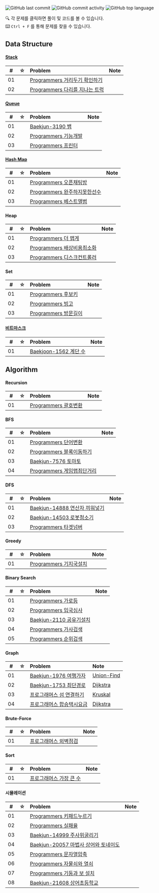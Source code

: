 ![GitHub last commit](https://img.shields.io/github/last-commit/yunsikus/Algortithm-Practice)
![GitHub commit activity](https://img.shields.io/github/commit-activity/m/yunsikus/Algortithm-Practice)
![GitHub top language](https://img.shields.io/github/languages/top/yunsikus/Algortithm-Practice?color=red&logo=Python)

🔍 각 문제를 클릭하면 풀이 및 코드를 볼 수 있습니다.  
⌨️ `Ctrl + F` 를 통해 문제를 찾을 수 있습니다.


## Data Structure

#### [Stack](https://yunsikus.github.io/algorithm/2021/06/26/%EC%8A%A4%ED%83%9D%EA%B3%BC_%ED%81%90/)

|  #  |  ☆  | Problem                                                  | Note |
| :-: | :-: | :------------------------------------------------------- | :--- |
| 01  |     | [Programmers 거리두기 확인하기](https://yunsikus.github.io/algorithm/2021/07/16/%EA%B1%B0%EB%A6%AC%EB%91%90%EA%B8%B0%ED%99%95%EC%9D%B8%ED%95%98%EA%B8%B0/)          |      |
| 02  |     | [Programmers 다리를 지나는 트럭](https://yunsikus.github.io/algorithm/2021/08/05/%EB%8B%A4%EB%A6%AC%EB%8A%94%EC%A7%80%EB%82%98%EB%8A%94%ED%8A%B8%EB%9F%AD/)          |      |

#### [Queue](https://yunsikus.github.io/algorithm/2021/06/26/%EC%8A%A4%ED%83%9D%EA%B3%BC_%ED%81%90/)
|  #  |  ☆  | Problem                                                  | Note |
| :-: | :-: | :------------------------------------------------------- | :--- |
| 01  |     | [Baekjun-3190 뱀](https://yunsikus.github.io/algorithm/2021/02/20/3190%EB%B1%80/) |      |
| 02  |     | [Programmers 기능개발](https://yunsikus.github.io/algorithm/2021/06/26/%EA%B8%B0%EB%8A%A5%EA%B0%9C%EB%B0%9C/) |      |
| 03  |     | [Programmers 프린터](https://yunsikus.github.io/algorithm/2021/07/01/%ED%94%84%EB%A6%B0%ED%84%B0/) |      |

#### [Hash Map](https://yunsikus.github.io/algorithm/2021/07/13/%ED%95%B4%EC%89%AC%EB%A7%B5/)

|  #  |  ☆  | Problem                                                  | Note |
| :-: | :-: | :------------------------------------------------------- | :--- |
| 01  |     | [Programmers 오픈채팅방](https://yunsikus.github.io/algorithm/2021/02/27/%EC%98%A4%ED%94%88%EC%B1%84%ED%8C%85%EB%B0%A9/) |      |
| 02  |     | [Programmers 완주하지못한선수](https://yunsikus.github.io/algorithm/2021/08/06/%EC%99%84%EC%A3%BC%ED%95%98%EC%A7%80%EB%AA%BB%ED%95%9C%EC%84%A0%EC%88%98/) |      |
| 03  |     | [Programmers 베스트앨범](https://yunsikus.github.io/algorithm/2021/08/17/%EB%B2%A0%EC%8A%A4%ED%8A%B8%EC%95%A8%EB%B2%94/) |      

#### Heap

|  #  |  ☆  | Problem                                                  | Note |
| :-: | :-: | :------------------------------------------------------- | :--- |
| 01  |     | [Programmers 더 맵게](https://yunsikus.github.io/algorithm/2021/02/04/%EB%8D%94%EB%A7%B5%EA%B2%8C/) |      |
| 02  |     | [Programmers 배상비용최소화](https://yunsikus.github.io/algorithm/2021/08/04/%EB%B0%B0%EC%83%81%EB%B9%84%EC%9A%A9%EC%B5%9C%EC%86%8C%ED%99%94/) |      |
| 03  |     | [Programmers 디스크컨트롤러](https://yunsikus.github.io/algorithm/2021/08/20/%EB%94%94%EC%8A%A4%ED%81%AC%EC%BB%A8%ED%8A%B8%EB%A1%A4%EB%9F%AC/) |      |

#### Set

|  #  |  ☆  | Problem                                                  | Note |
| :-: | :-: | :------------------------------------------------------- | :--- |
| 01  |     | [Programmers 후보키](https://yunsikus.github.io/algorithm/2021/02/27/%ED%9B%84%EB%B3%B4%ED%82%A4/) |      |
| 02  |     | [Programmers 빙고](https://yunsikus.github.io/algorithm/2021/03/19/%EB%B9%99%EA%B3%A0/) |      |
| 03  |     | [Programmers 방문길이](https://yunsikus.github.io/algorithm/2021/08/02/%EB%B0%A9%EB%AC%B8%EA%B8%B8%EC%9D%B4/) |      |

#### [비트마스크](https://yunsikus.github.io/algorithm/2021/06/19/%EB%B9%84%ED%8A%B8%EB%A7%88%EC%8A%A4%ED%81%AC/)

|  #  |  ☆  | Problem                                                  | Note |
| :-: | :-: | :------------------------------------------------------- | :--- |
| 01  |     | [Baekjoon-1562 계단 수](https://yunsikus.github.io/algorithm/2021/06/20/1562_%EA%B3%84%EB%8B%A8%EC%88%98/) |      |



## Algorithm

#### Recursion

|  #  |  ☆  | Problem                                                  | Note |
| :-: | :-: | :------------------------------------------------------- | :--- |
| 01  |     | [Programmers 괄호변환](https://yunsikus.github.io/algorithm/2021/03/13/%EA%B4%84%ED%98%B8%EB%B3%80%ED%99%98/) |      |

#### BFS

|  #  |  ☆  | Problem                                                  | Note |
| :-: | :-: | :------------------------------------------------------- | :--- |
| 01  |     | [Programmers 단어변환](https://yunsikus.github.io/algorithm/2021/05/23/%EB%8B%A8%EC%96%B4%EB%B3%80%ED%99%98/) |      |
| 02  |     | [Programmers 블록이동하기](https://yunsikus.github.io/algorithm/2021/05/22/%EB%B8%94%EB%A1%9D%EC%9D%B4%EB%8F%99%ED%95%98%EA%B8%B0/) |      |
| 03  |     | [Baekjun-7576 토마토](https://yunsikus.github.io/algorithm/2021/02/03/7576%ED%86%A0%EB%A7%88%ED%86%A0/) |      |
| 04  |     | [Programmers 게임맵최단거리](https://yunsikus.github.io/algorithm/2021/08/07/%EA%B2%8C%EC%9E%84%EB%A7%B5%EC%B5%9C%EB%8B%A8%EA%B1%B0%EB%A6%AC/) |      |

#### DFS

|  #  |  ☆  | Problem                                                  | Note |
| :-: | :-: | :------------------------------------------------------- | :--- |
| 01  |     | [Baekjun-14888 연산자 끼워넣기](https://yunsikus.github.io/algorithm/2021/01/26/algorithm14888/) |      |
| 02  |     | [Baekjun-14503 로봇청소기](https://yunsikus.github.io/algorithm/2021/01/31/%EB%A1%9C%EB%B4%87%EC%B2%AD%EC%86%8C%EA%B8%B0/) |      |
| 03  |     | [Programmers 타겟넘버](https://yunsikus.github.io/algorithm/2021/07/28/%ED%83%80%EA%B2%9F%EB%84%98%EB%B2%84/) |      |

#### Greedy

|  #  |  ☆  | Problem                                                  | Note |
| :-: | :-: | :------------------------------------------------------- | :--- |
| 01  |     | [Programmers 기지국설치](https://yunsikus.github.io/algorithm/2021/08/01/%EA%B8%B0%EC%A7%80%EA%B5%AD%EC%84%A4%EC%B9%98/) |      |



#### Binary Search

|  #  |  ☆  | Problem                                                  | Note |
| :-: | :-: | :------------------------------------------------------- | :--- |
| 01  |     | [Programmers 가로등](https://yunsikus.github.io/algorithm/2021/03/13/%EA%B0%80%EB%A1%9C%EB%93%B1/) |      |
| 02  |     | [Programmers 입국심사](https://yunsikus.github.io/algorithm/2021/08/23/%EC%9E%85%EA%B5%AD%EC%8B%AC%EC%82%AC/) |      |
| 03  |     | [Baekjun-2110 공유기설치](https://yunsikus.github.io/algorithm/2021/08/27/%EA%B3%B5%EC%9C%A0%EA%B8%B0%EC%84%A4%EC%B9%98/) |      
| 04  |     | [Programmers 가사검색](https://yunsikus.github.io/algorithm/2021/08/30/%EA%B0%80%EC%82%AC%EA%B2%80%EC%83%89/) |      
| 05  |     | [Programmers 순위검색](https://yunsikus.github.io/algorithm/2021/09/01/%EC%88%9C%EC%9C%84%EA%B2%80%EC%83%89/) |     


#### Graph

|  #  |  ☆  | Problem                                                  | Note |
| :-: | :-: | :------------------------------------------------------- | :--- |
| 01  |     | [Baekjun-1976 여행가자](https://yunsikus.github.io/algorithm/2021/06/12/1976_%EC%97%AC%ED%96%89%EA%B0%80%EC%9E%90/) |  [Union-Find](https://yunsikus.github.io/algorithm/2021/06/06/union_find_%EC%95%8C%EA%B3%A0%EB%A6%AC%EC%A6%98/)    |
| 02  |     | [Baekjun-1753 최단경로](https://yunsikus.github.io/algorithm/2021/08/12/1793-%EC%B5%9C%EB%8B%A8%EA%B2%BD%EB%A1%9C/) |  [Dijkstra](https://yunsikus.github.io/algorithm/2021/08/09/%EB%8B%A4%EC%9D%B5%EC%8A%A4%ED%8A%B8%EB%9D%BC%EC%95%8C%EA%B3%A0%EB%A6%AC%EC%A6%98/)    |
| 03  |     | [프로그래머스 섬 연결하기](https://yunsikus.github.io/algorithm/2021/08/17/%EC%84%AC%EC%97%B0%EA%B2%B0%ED%95%98%EA%B8%B0/) |  [Kruskal](https://yunsikus.github.io/algorithm/2021/08/09/%ED%81%AC%EB%A3%A8%EC%8A%A4%EC%B9%BC%EC%95%8C%EA%B3%A0%EB%A6%AC%EC%A6%98/)    |
| 04  |     | [프로그래머스 합승택시요금](https://yunsikus.github.io/algorithm/2021/09/01/%ED%95%A9%EC%8A%B9%ED%83%9D%EC%8B%9C%EC%9A%94%EA%B8%88/) |  [Dijkstra](https://yunsikus.github.io/algorithm/2021/08/09/%EB%8B%A4%EC%9D%B5%EC%8A%A4%ED%8A%B8%EB%9D%BC%EC%95%8C%EA%B3%A0%EB%A6%AC%EC%A6%98/)  |

#### Brute-Force

|  #  |  ☆  | Problem                                                  | Note |
| :-: | :-: | :------------------------------------------------------- | :--- |
| 01  |     | [프로그래머스 외벽점검](https://yunsikus.github.io/algorithm/2021/06/13/%EC%99%B8%EB%B2%BD%EC%A0%90%EA%B2%80/) |      |

#### Sort

|  #  |  ☆  | Problem                                                  | Note |
| :-: | :-: | :------------------------------------------------------- | :--- |
| 01  |     | [프로그래머스 가장 큰 수](https://yunsikus.github.io/algorithm/2021/07/28/%EA%B0%80%EC%9E%A5%ED%81%B0%EC%88%98/) |      |

#### 시뮬레이션

|  #  |  ☆  | Problem                                                  | Note |
| :-: | :-: | :------------------------------------------------------- | :--- |
| 01  |     | [Programmers 키패드누르기](https://yunsikus.github.io/algorithm/2021/06/16/%ED%82%A4%ED%8C%A8%EB%93%9C%EB%88%84%EB%A5%B4%EA%B8%B0/) |      |
| 02  |     | [Programmers 실패율](https://yunsikus.github.io/algorithm/2021/06/25/%EC%8B%A4%ED%8C%A8%EC%9C%A8/) |      |
| 03  |     | [Baekjun-14999 주사위굴리기](https://yunsikus.github.io/algorithm/2021/02/06/14499%EC%A3%BC%EC%82%AC%EC%9C%84%EA%B5%B4%EB%A6%AC%EA%B8%B0/) |      |
| 04  |     | [Baekjun-20057 마법사 상어와 토네이도](https://yunsikus.github.io/algorithm/2021/02/14/20057_%EB%A7%88%EB%B2%95%EC%82%AC%EC%83%81%EC%96%B4%EC%99%80%ED%86%A0%EB%84%A4%EC%9D%B4%EB%8F%84/) |      |
| 05  |     | [Programmers 문자열압축](https://yunsikus.github.io/algorithm/2021/03/07/%EB%AC%B8%EC%9E%90%EC%97%B4%EC%95%95%EC%B6%95/) |      |
| 06  |     | [Programmers 자물쇠와 열쇠](https://yunsikus.github.io/algorithm/2021/04/10/%EC%9E%90%EB%AC%BC%EC%87%A0%EC%99%80%EC%97%B4%EC%87%A0/) |      |
| 07  |     | [Programmers 기둥과 보 설치](https://yunsikus.github.io/algorithm/2021/04/17/%EA%B8%B0%EB%91%A5%EA%B3%BC%EB%B3%B4%EC%84%A4%EC%B9%98/) |      |
| 08  |     | [Baekjun-21608 상어초등학교](https://yunsikus.github.io/algorithm/2021/05/02/21608_%EC%83%81%EC%96%B4%EC%B4%88%EB%93%B1%ED%95%99%EA%B5%90/) |      |